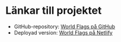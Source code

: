 # Länkar till projektet

- GitHub-repository: [World Flags på GitHub](https://github.com/Rufley/WorldFlags)
- Deployad version: [World Flags på Netlify](https://worldflags-project.netlify.app)

